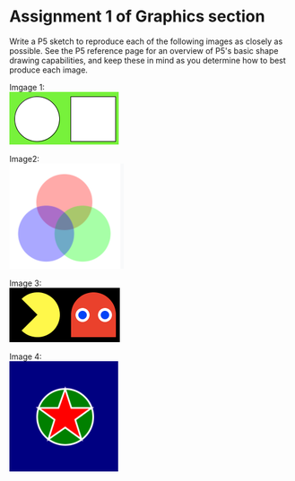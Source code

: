 # Assignment 1 of Graphics section
Write a P5 sketch to reproduce each of the following images as closely as possible. See the P5 reference page for an overview of P5's basic shape drawing capabilities, and keep these in mind as you determine how to best produce each image.  

Imgage 1:  
![alt text](imgs/image1.png)

Image2:  
![alt text](imgs/image2.png)

Image 3:  
![alt text](imgs/image3.png)

Image 4:  
![alt text](imgs/image4.png)
